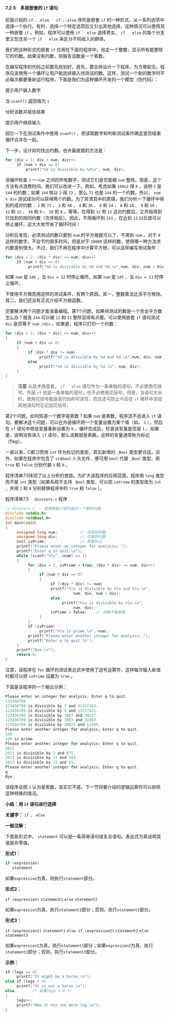#### 7.2.5　多层嵌套的 `if` 语句

前面介绍的 `if...else` 　 `if...else` 序列是嵌套 `if` 的一种形式，从一系列选项中选择一个执行。有时，选择一个特定选项后又引出其他选择，这种情况可以使用另一种嵌套 `if` 。例如，程序可以使用 `if` 　 `else` 选择男女， `if` 　 `else` 的每个分支里又包含另一个 `if` 　 `else` 来区分不同收入的群体。

我们把这种形式的嵌套 `if` 应用在下面的程序中。给定一个整数，显示所有能整除它的约数。如果没有约数，则报告该数是一个素数。

在编写程序的代码之前要先规划好。首先，要总体设计一下程序。为方便起见，程序应该使用一个循环让用户能连续输入待测试的数。这样，测试一个新的数字时不必每次都要重新运行程序。下面是我们为这种循环开发的一个模型（伪代码）：

提示用户输入数字

当 `scanf()` 返回值为 `1`

分析该数并报告结果

提示用户继续输入

回忆一下在测试条件中使用 `scanf()` ，把读取数字和判断测试条件确定是否结束循环合并在一起。

下一步，设计如何找出约数。也许最直接的方法是：

```c
for (div = 2; div < num; div++)
     if (num % div == 0)
         printf("%d is divisible by %d\n", num, div);
```

该循环检查 `2` ～ `num` 之间的所有数字，测试它们是否能被 `num` 整除。但是，这个方法有点浪费时间。我们可以改进一下。例如，考虑如果 `144%2` 得 `0` ，说明 `2` 是 `144` 的约数；如果 `144` 除以 `2` 得 `72` ，那么 `72` 也是 `144` 的一个约数。所以， `num % div` 测试成功可以获得两个约数。为了弄清其中的原理，我们分析一下循环中得到的成对约数： `2` 和 `72` 、 `3` 和 `48` 、 `4` 和 `36` 、 `6` 和 `24` 、 `8` 和 `18` 、 `9` 和 `16` 、 `12` 和 `12` 、 `16` 和 `9` 、 `18` 和 `8` ，等等。在得到 `12` 和 `12` 这对约数后，又开始得到已找到的相同约数（次序相反）。因此，不用循环到 `143` ，在达到 `12` 以后就可以停止循环。这大大地节省了循环时间！

分析后发现，必须测试的数只要到 `num` 的平方根就可以了，不用到 `num` 。对于 `9` 这样的数字，不会节约很多时间，但是对于 `10000` 这样的数，使用哪一种方法求约数差别很大。不过，我们不用在程序中计算平方根，可以这样编写测试条件：

```c
for (div = 2; (div * div) <= num; div++)
     if (num % div == 0)
          printf("%d is divisible by %d and %d.\n",num, div, num / div);
```

如果 `num` 是 `144` ，当 `div = 12` 时停止循环。如果 `num` 是 `145` ，当 `div = 13` 时停止循环。

不使用平方根而用这样的测试条件，有两个原因。其一，整数乘法比求平方根快。其二，我们还没有正式介绍平方根函数。

还要解决两个问题才能准备编程。第1个问题，如果待测试的数是一个完全平方数怎么办？报告 `144` 可以被 `12` 和 `12` 整除显得有点傻。可以使用嵌套 `if` 语句测试 `div` 是否等于 `num /div` 。如果是，程序只打印一个约数：

```c
for (div = 2; (div * div) <= num; div++)
{
     if (num % div == 0)
     {
          if (div * div != num)
               printf("%d is divisible by %d and %d.\n",num, div, num / div);
          else
               printf("%d is divisible by %d.\n", num, div);
     }
}
```

> **注意**
> 从技术角度看， `if` 　 `else` 语句作为一条单独的语句，不必使用花括号。外层 `if` 也是一条单独的语句，也不必使用花括号。但是，当语句太长时，使用花括号能提高代码的可读性，而且还可防止今后在 `if` 循环中添加其他语句时忘记加花括号。

第2个问题，如何知道一个数字是素数？如果 `num` 是素数，程序流不会进入 `if` 语句。要解决这个问题，可以在外层循环把一个变量设置为某个值（如， `1` ），然后在 `if` 语句中把该变量重新设置为 `0` 。循环完成后，检查该变量是否是 `1` ，如果是，说明没有进入 `if` 语句，那么该数就是素数。这样的变量通常称为标记（flag）。

一直以来，C都习惯用 `int` 作为标记的类型，其实新增的 `_Bool` 类型更合适。另外，如果在程序中包含了 `stdbool.h` 头文件，便可用 `bool` 代替 `_Bool` 类型，用 `true` 和 `false` 分别代替 `1` 和 `0` 。

程序清单7.5体现了以上分析的思路。为扩大该程序的应用范围，程序用 `long` 类型而不是 `int` 类型（如果系统不支持 `_Bool` 类型，可以把 `isPrime` 的类型改为 `int` ，并用 `1` 和 `0` 分别替换程序中的 `true` 和 `false` ）。

程序清单7.5　 `divisors.c` 程序

```c
// divisors.c -- 使用嵌套if语句显示一个数的约数
#include <stdio.h>
#include <stdbool.h>
int main(void)
{
     unsigned long num;          // 待测试的数
     unsigned long div;          // 可能的约数
     bool isPrime;               // 素数标记
     printf("Please enter an integer for analysis; ");
     printf("Enter q to quit.\n");
     while (scanf("%lu", &num) == 1)
     {
          for (div = 2, isPrime = true; (div * div) <= num; div++)
          {
               if (num % div == 0)
               {
                    if ((div * div) != num)
                    printf("%lu is divisible by %lu and %lu.\n",
                              num, div, num / div);
                    else
                         printf("%lu is divisible by %lu.\n",
                              num, div);
                    isPrime = false;    // 该数不是素数
               }
          }
          if (isPrime)
               printf("%lu is prime.\n", num);
          printf("Please enter another integer for analysis; ");
          printf("Enter q to quit.\n");
     }
     printf("Bye.\n");
     return 0;
}
```

注意，该程序在 `for` 循环的测试表达式中使用了逗号运算符，这样每次输入新值时都可以把 `isPrime` 设置为 `true` 。

下面是该程序的一个输出示例：

```c
Please enter an integer for analysis; Enter q to quit.
123456789
123456789 is divisible by 3 and 41152263.
123456789 is divisible by 9 and 13717421.
123456789 is divisible by 3607 and 34227.
123456789 is divisible by 3803 and 32463.
123456789 is divisible by 10821 and 11409.
Please enter another integer for analysis; Enter q to quit.
149
149 is prime.
Please enter another integer for analysis; Enter q to quit.
2013
2013 is divisible by 3 and 671.
2013 is divisible by 11 and 183.
2013 is divisible by 33 and 61.
Please enter another integer for analysis; Enter q to quit.
q
Bye.

```

该程序会把 `1` 认为是素数，其实它不是。下一节将要介绍的逻辑运算符可以排除这种特殊的情况。



**小结：用 `if` 语句进行选择**

**关键字：**  `if` 、 `else`

**一般注解：**

下面各形式中， `statement` 可以是一条简单语句或复合语句。表达式为真说明其值是非零值。

**形式1：**

```c
if (expression)
   statement
```

如果`expression`为真，则执行`statement`部分。

**形式2：**

`if (expression)` &#13;
   `statement1`&#13;
 `else` &#13;
   `statement2`

如果`expression`为真，执行`statement1`部分；否则，执行`statement2`部分。

**形式3：**

`if (expression1)` &#13;
   `statement1`&#13;
 `else if (expression2)` &#13;
   `statement2`&#13;
 `else ` &#13;
   `statement3`

如果`expression1`为真，执行`statement1`部分；如果`expression2`为真，执行`statement2`部分；否则，执行`statement3`部分。

**示例：**

```c
if (legs == 4)
     printf("It might be a horse.\n");
else if (legs > 4)
     printf("It is not a horse.\n");
else        /* 如果legs < 4 */
{
     legs++;
     printf("Now it has one more leg.\n");
}
```



